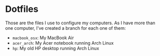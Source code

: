 # Dotfiles

Those are the files I use to configure my computers. As I have more than one
computer, I've created a branch for each one of them:

- `macbook_osx`: My MacBook Air
- `acer_arch`: My Acer notebook running Arch Linux
- `hp`: My old HP desktop running Arch Linux
